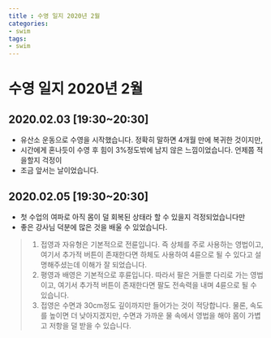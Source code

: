 ```yaml
---
title : 수영 일지 2020년 2월
categories:
- swim
tags:
- swim
---
```


# 수영 일지 2020년 2월

## 2020.02.03 [19:30~20:30]

- 유산소 운동으로 수영을 시작했습니다. 정확히 말하면 4개월 만에 복귀한 것이지만, 
- 시간에게 혼나듯이 수영 후 힘이 3%정도밖에 남지 않은 느낌이었습니다. 언제쯤 적을할지 걱정이 
- 조금 앞서는 날이었습니다.


## 2020.02.05 [19:30~20:30]
- 첫 수업의 여파로 아직 몸이 덜 회복된 상태라 할 수 있을지 걱정되었습니다만
- 좋은 강사님 덕분에 많은 것을 배울 수 있었습니다.

> 1. 접영과 자유형은 기본적으로 전륜입니다. 즉 상체를 주로 사용하는 영법이고, 여기서 추가적 버튼이
>  존재한다면 하체도 사용하여 4륜으로 될 수 있다고 설명해주셨는데 이해가 잘 되었습니다.
> 2. 평영과 배영은 기본적으로 후륜입니다. 따라서 팔은 거들뿐 다리로 가는 영법이고, 여기서 추가적
>  버튼이 존재한다면 팔도 전속력을 내며 4륜으로 될 수 있습니다.
> 3. 접영은 수면과 30cm정도 깊이까지만 들어가는 것이 적당합니다. 물론, 속도를 높이면 더 낮아지겠지만,
>  수면과 가까운 물 속에서 영법을 해야 몸이 가볍고 저항을 덜 받을 수 있습니다.


